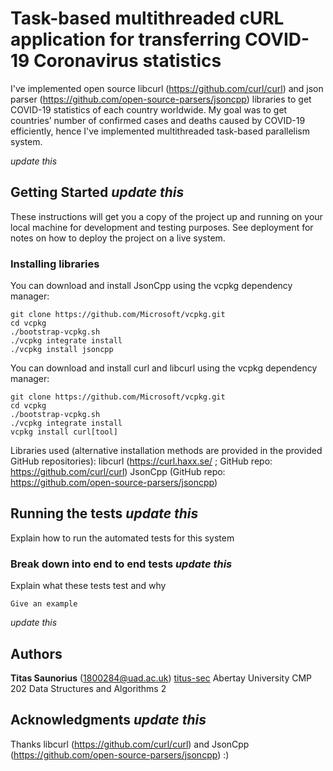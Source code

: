 # Task-based multithreaded cURL application for transferring COVID-19 Coronavirus statistics

I've implemented open source libcurl (https://github.com/curl/curl) and json parser (https://github.com/open-source-parsers/jsoncpp) libraries to get COVID-19 statistics of each country worldwide. My goal was to get countries’ number of confirmed cases and deaths caused by COVID-19 efficiently, hence I've implemented multithreaded task-based parallelism system. 


*update this*

## Getting Started *update this*

These instructions will get you a copy of the project up and running on your local machine for development and testing purposes. See deployment for notes on how to deploy the project on a live system.

### Installing libraries

You can download and install JsonCpp using the vcpkg dependency manager:
```
git clone https://github.com/Microsoft/vcpkg.git
cd vcpkg
./bootstrap-vcpkg.sh
./vcpkg integrate install
./vcpkg install jsoncpp
```

You can download and install curl and libcurl using the vcpkg dependency manager:

```
git clone https://github.com/Microsoft/vcpkg.git
cd vcpkg
./bootstrap-vcpkg.sh
./vcpkg integrate install
vcpkg install curl[tool]
```

Libraries used (alternative installation methods are provided in the provided GitHub repositories):
libcurl (https://curl.haxx.se/ ; GitHub repo: https://github.com/curl/curl)
JsonCpp (GitHub repo: https://github.com/open-source-parsers/jsoncpp)

## Running the tests *update this*

Explain how to run the automated tests for this system

### Break down into end to end tests *update this*

Explain what these tests test and why

```
Give an example
```

*update this*

## Authors
**Titas Saunorius** (1800284@uad.ac.uk) [titus-sec](https://github.com/titus-sec)
Abertay University
CMP 202 Data Structures and Algorithms 2

## Acknowledgments *update this*

Thanks libcurl (https://github.com/curl/curl) and JsonCpp (https://github.com/open-source-parsers/jsoncpp) :)
